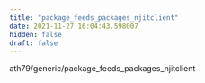 ```yaml
---
title: "package_feeds_packages_njitclient"
date: 2021-11-27 16:04:43.598007
hidden: false
draft: false
---
```


ath79/generic/package_feeds_packages_njitclient

